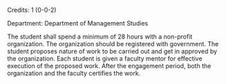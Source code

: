 Credits: 1 (0-0-2)

Department: Department of Management Studies

The student shall spend a minimum of 28 hours with a non-profit organization. The organization should be registered with government. The student proposes nature of work to be carried out and get in approved by the organization. Each student is given a faculty mentor for effective execution of the proposed work. After the engagement period, both the organization and the faculty certifies the work.